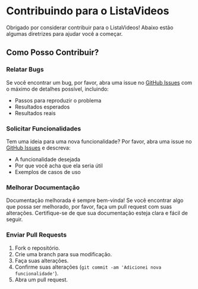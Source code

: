 # Contribuindo para o ListaVideos

Obrigado por considerar contribuir para o ListaVideos! Abaixo estão algumas diretrizes para ajudar você a começar.

## Como Posso Contribuir?

### Relatar Bugs

Se você encontrar um bug, por favor, abra uma issue no [GitHub Issues](https://github.com/seu-repositorio/ListaVideos/issues) com o máximo de detalhes possível, incluindo:
- Passos para reproduzir o problema
- Resultados esperados
- Resultados reais

### Solicitar Funcionalidades

Tem uma ideia para uma nova funcionalidade? Por favor, abra uma issue no [GitHub Issues](https://github.com/seu-repositorio/ListaVideos/issues) e descreva:
- A funcionalidade desejada
- Por que você acha que ela seria útil
- Exemplos de casos de uso

### Melhorar Documentação

Documentação melhorada é sempre bem-vinda! Se você encontrar algo que possa ser melhorado, por favor, faça um pull request com suas alterações. Certifique-se de que sua documentação esteja clara e fácil de seguir.

### Enviar Pull Requests

1. Fork o repositório.
2. Crie uma branch para sua modificação.
3. Faça suas alterações.
4. Confirme suas alterações (`git commit -am 'Adicionei nova funcionalidade'`).
5. Abra um pull request.

